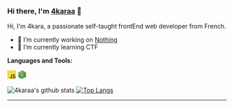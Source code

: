 ### Hi there, I'm [4karaa](https://4karaa.github.io) 👋

Hi, I'm 4kara, a passionate self-taught frontEnd web developer from French.

- 🔭 I’m currently working on [Nothing](https://github.com/)
- 📌 I’m currently learning CTF

**Languages and Tools:**  

<code><img height="20" src="https://raw.githubusercontent.com/github/explore/80688e429a7d4ef2fca1e82350fe8e3517d3494d/topics/javascript/javascript.png"></code>
<code><img height="20" src="https://raw.githubusercontent.com/github/explore/80688e429a7d4ef2fca1e82350fe8e3517d3494d/topics/nodejs/nodejs.png"></code>    

![4karaa's github stats](https://github-readme-stats.vercel.app/api?username=4karaa&show_icons=true&title_color=ffc857&icon_color=8ac926&text_color=daf7dc&bg_color=151515&hide=["stars"])
[![Top Langs](https://github-readme-stats.vercel.app/api/top-langs/?username=4karaa&layout=compact&text_color=daf7dc&bg_color=151515)](https://github.com/4karaa/github-readme-stats)

----

